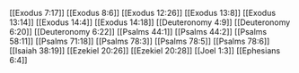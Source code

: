 [[Exodus 7:17]]
[[Exodus 8:6]]
[[Exodus 12:26]]
[[Exodus 13:8]]
[[Exodus 13:14]]
[[Exodus 14:4]]
[[Exodus 14:18]]
[[Deuteronomy 4:9]]
[[Deuteronomy 6:20]]
[[Deuteronomy 6:22]]
[[Psalms 44:1]]
[[Psalms 44:2]]
[[Psalms 58:11]]
[[Psalms 71:18]]
[[Psalms 78:3]]
[[Psalms 78:5]]
[[Psalms 78:6]]
[[Isaiah 38:19]]
[[Ezekiel 20:26]]
[[Ezekiel 20:28]]
[[Joel 1:3]]
[[Ephesians 6:4]]

